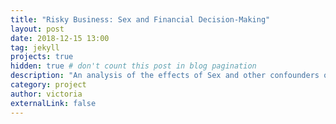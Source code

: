 ```yaml
---
title: "Risky Business: Sex and Financial Decision-Making"
layout: post
date: 2018-12-15 13:00
tag: jekyll
projects: true
hidden: true # don't count this post in blog pagination
description: "An analysis of the effects of Sex and other confounders on financial decision making"
category: project
author: victoria
externalLink: false
---
```


<object data="{{ site.url }}/assets/scf_analysis.html" width="600" height="1000"></object>
